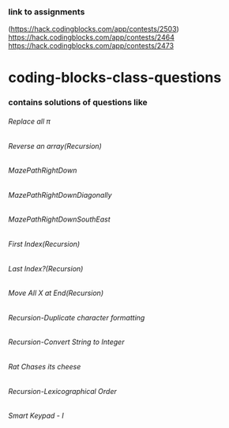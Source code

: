### link to assignments
(https://hack.codingblocks.com/app/contests/2503)
https://hack.codingblocks.com/app/contests/2464
https://hack.codingblocks.com/app/contests/2473
# coding-blocks-class-questions

### contains solutions of questions like

###### Replace all π
###### Reverse an array(Recursion)
###### MazePathRightDown
###### MazePathRightDownDiagonally
###### MazePathRightDownSouthEast
###### First Index(Recursion)
###### Last Index?(Recursion)
###### Move All X at End(Recursion)
###### Recursion-Duplicate character formatting
###### Recursion-Convert String to Integer
###### Rat Chases its cheese
###### Recursion-Lexicographical Order
###### Smart Keypad - I

 
